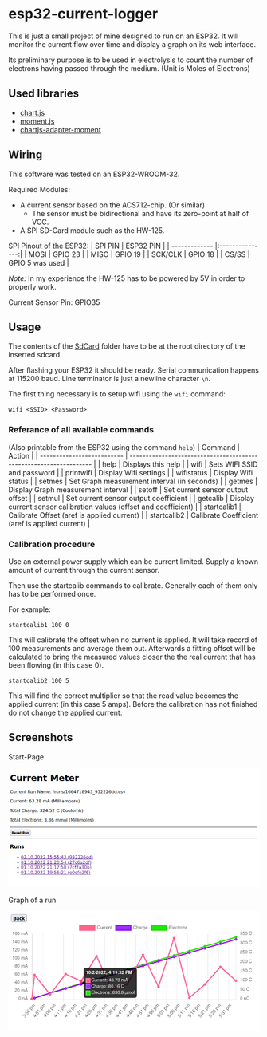 # esp32-current-logger

This is just a small project of mine designed to run on an ESP32.
It will monitor the current flow over time and display a graph on its web interface.

Its preliminary purpose is to be used in electrolysis to count the number of electrons having passed through the
medium. (Unit is Moles of Electrons)

## Used libraries
- [chart.js](https://www.chartjs.org/)
- [moment.js](https://momentjs.com/)
- [chartjs-adapter-moment](https://github.com/chartjs/chartjs-adapter-moment)

## Wiring
This software was tested on an ESP32-WROOM-32.

Required Modules:
- A current sensor based on the ACS712-chip. (Or similar)
  * The sensor must be bidirectional and have its zero-point at half of VCC.
- A SPI SD-Card module such as the HW-125.

SPI Pinout of the ESP32:
| SPI PIN       | ESP32 PIN       |
| ------------- |:---------------:|
| MOSI          | GPIO 23         |
| MISO          | GPIO 19         |
| SCK/CLK       | GPIO 18         |
| CS/SS         | GPIO 5 was used |

*Note:* In my experience the HW-125 has to be powered by 5V in order to properly work.


Current Sensor Pin: GPIO35

## Usage
The contents of the [SdCard](/SdFiles/) folder have to be at the root directory of the inserted sdcard.

After flashing your ESP32 it should be ready.
Serial communication happens at 115200 baud.
Line terminator is just a newline character `\n`.

The first thing necessary is to setup wifi using the `wifi` command:
```
wifi <SSID> <Password>
```

### Referance of all available commands
(Also printable from the ESP32 using the command `help`)
| Command                    | Action                                                             |
| -------------------------- | ------------------------------------------------------------------ |
| help                       | Displays this help                                                 |
| wifi <SSID> <pwd>          | Sets WIFI SSID and password                                        |
| printwifi                  | Display Wifi settings                                              |
| wifistatus                 | Display Wifi status                                                |
| setmes <interval>          | Set Graph measurement interval (in seconds)                        |
| getmes                     | Display Graph measurement interval                                 |
| setoff <voltage>           | Set current sensor output offset                                   |
| setmul <factor>            | Set current sensor output coefficient                              |
| getcalib                   | Display current sensor calibration values (offset and coefficient) |
| startcalib1 <count> <aref> | Calibrate Offset (aref is applied current)                         |
| startcalib2 <count> <aref> | Calibrate Coefficient (aref is applied current)                    |

### Calibration procedure
Use an external power supply which can be current limited.
Supply a known amount of current through the current sensor.

Then use the startcalib commands to calibrate.
Generally each of them only has to be performed once.

For example:
```
startcalib1 100 0
```
This will calibrate the offset when no current is applied.
It will take record of 100 measurements and average them out.
Afterwards a fitting offset will be calculated to bring the measured values closer the the real current that
has been flowing (in this case 0).

```
startcalib2 100 5
```
This will find the correct multiplier so that the read value becomes the applied current (in this case 5 amps).
Before the calibration has not finished do not change the applied current.

## Screenshots
Start-Page

![Startpage](/assets/interface1.png)

Graph of a run

![Graph](/assets/interface2.png)